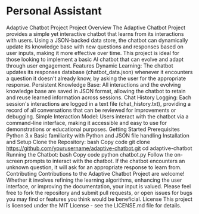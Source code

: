 # Personal Assistant
 Adaptive Chatbot Project Project Overview The Adaptive Chatbot Project provides a simple yet interactive chatbot that learns from its interactions with users. Using a JSON-backed data store, the chatbot can dynamically update its knowledge base with new questions and responses based on user inputs, making it more effective over time. This project is ideal for those looking to implement a basic AI chatbot that can evolve and adapt through user engagement.  Features Dynamic Learning: The chatbot updates its responses database (chatbot_data.json) whenever it encounters a question it doesn't already know, by asking the user for the appropriate response. Persistent Knowledge Base: All interactions and the evolving knowledge base are saved in JSON format, allowing the chatbot to retain and reuse learned information across sessions. Chat History Logging: Each session's interactions are logged in a text file (chat_history.txt), providing a record of all conversations that can be reviewed for improvements or debugging. Simple Interaction Model: Users interact with the chatbot via a command-line interface, making it accessible and easy to use for demonstrations or educational purposes. Getting Started Prerequisites Python 3.x Basic familiarity with Python and JSON file handling Installation and Setup Clone the Repository: bash Copy code git clone https://github.com/yourusername/adaptive-chatbot.git cd adaptive-chatbot Running the Chatbot: bash Copy code python chatbot.py Follow the on-screen prompts to interact with the chatbot. If the chatbot encounters an unknown question, it will ask for an appropriate response to learn from. Contributing Contributions to the Adaptive Chatbot Project are welcome! Whether it involves refining the learning algorithms, enhancing the user interface, or improving the documentation, your input is valued. Please feel free to fork the repository and submit pull requests, or open issues for bugs you may find or features you think would be beneficial.  License This project is licensed under the MIT License - see the LICENSE.md file for details.
